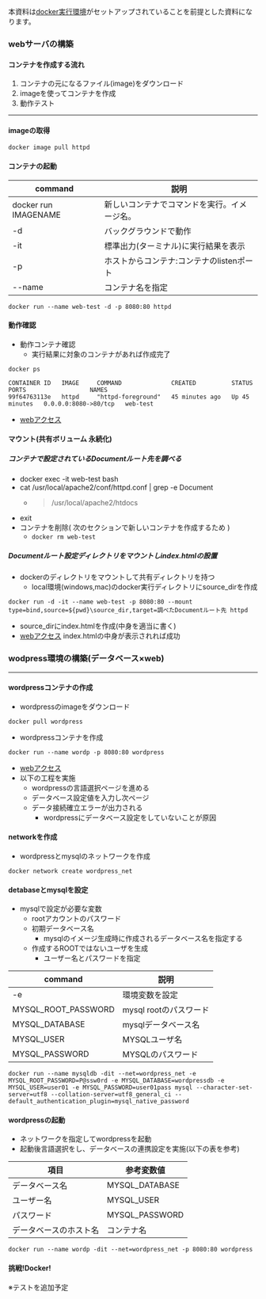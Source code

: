 本資料は[docker実行環境](https://github.com/GitEngHar/GrowTheLatestTechnorogy/blob/main/docker-start.md)がセットアップされていることを前提とした資料になります。

### webサーバの構築
#### コンテナを作成する流れ
1. コンテナの元になるファイル(image)をダウンロード
1. imageを使ってコンテナを作成
1. 動作テスト
---
#### imageの取得

```
docker image pull httpd
```

#### コンテナの起動
| command | 説明 |
| - | - |
| docker run IMAGENAME | 新しいコンテナでコマンドを実行。イメージ名。 | 
| -d | バックグラウンドで動作 | 
| -it | 標準出力(ターミナル)に実行結果を表示 |
| -p | ホストからコンテナ:コンテナのlistenポート | 
| --name| コンテナ名を指定 |

```
docker run --name web-test -d -p 8080:80 httpd
```

#### 動作確認
- 動作コンテナ確認
  - 実行結果に対象のコンテナがあれば作成完了 
```
docker ps

CONTAINER ID   IMAGE     COMMAND              CREATED          STATUS          PORTS                  NAMES
99f64763113e   httpd     "httpd-foreground"   45 minutes ago   Up 45 minutes   0.0.0.0:8080->80/tcp   web-test
```
- [webアクセス](http://127.0.0.1:8080/)

#### マウント(共有ボリューム 永続化)
##### コンテナで設定されているDocumentルート先を調べる
- docker exec -it web-test bash
- cat /usr/local/apache2/conf/httpd.conf | grep -e Document
  - > /usr/local/apache2/htdocs
- exit
- コンテナを削除( 次のセクションで新しいコンテナを作成するため )
  - ` docker rm web-test `


##### Documentルート設定ディレクトリをマウントしindex.htmlの設置
- dockerのディレクトリをマウントして共有ディレクトリを持つ
  - local環境(windows,mac)のdocker実行ディレクトリにsource_dirを作成

` docker run -d -it --name web-test -p 8080:80 --mount type=bind,source=${pwd}\source_dir,target=調べたDocumentルート先 httpd `

- source_dirにindex.htmlを作成(中身を適当に書く)
- [webアクセス](http://127.0.0.1:8080/)
index.htmlの中身が表示されれば成功


### wodpress環境の構築(データベース×web)
---
#### wordpressコンテナの作成
- wordpressのimageをダウンロード

` docker pull wordpress `

- wordpressコンテナを作成

` docker run --name wordp -p 8080:80 wordpress  `

- [webアクセス](http://127.0.0.1:8080/)
- 以下の工程を実施
  - wordpressの言語選択ページを進める
  - データベース設定値を入力し次ページ
  - データ接続確立エラーが出力される
    - wordpressにデータベース設定をしていないことが原因


#### networkを作成
- wordpressとmysqlのネットワークを作成

` docker network create wordpress_net `

#### detabaseとmysqlを設定
- mysqlで設定が必要な変数
  - rootアカウントのパスワード
  - 初期データベース名
    - mysqlのイメージ生成時に作成されるデータベース名を指定する
  - 作成するROOTではないユーザを生成
    - ユーザー名とパスワードを指定

| command | 説明 |
| - | - |
| -e | 環境変数を設定 |
| MYSQL_ROOT_PASSWORD | mysql rootのパスワード |
| MYSQL_DATABASE | mysqlデータベース名 |
| MYSQL_USER | MYSQLユーザ名 | 
| MYSQL_PASSWORD | MYSQLのパスワード |

` docker run --name mysqldb -dit --net=wordpress_net -e MYSQL_ROOT_PASSWORD=P@ssw0rd -e MYSQL_DATABASE=wordpressdb -e MYSQL_USER=user01 -e MYSQL_PASSWORD=user01pass mysql --character-set-server=utf8 --collation-server=utf8_general_ci --default_authentication_plugin=mysql_native_password `

#### wordpressの起動
- ネットワークを指定してwordpressを起動
- 起動後言語選択をし、データベースの連携設定を実施(以下の表を参考)

| 項目 | 参考変数値 |
| - | - |
| データベース名 | MYSQL_DATABASE | 
| ユーザー名 | MYSQL_USER | 
| パスワード | MYSQL_PASSWORD | 
| データベースのホスト名 | コンテナ名 |

` docker run --name wordp -dit --net=wordpress_net -p 8080:80 wordpress `

#### 挑戦!Docker!
※テストを追加予定


